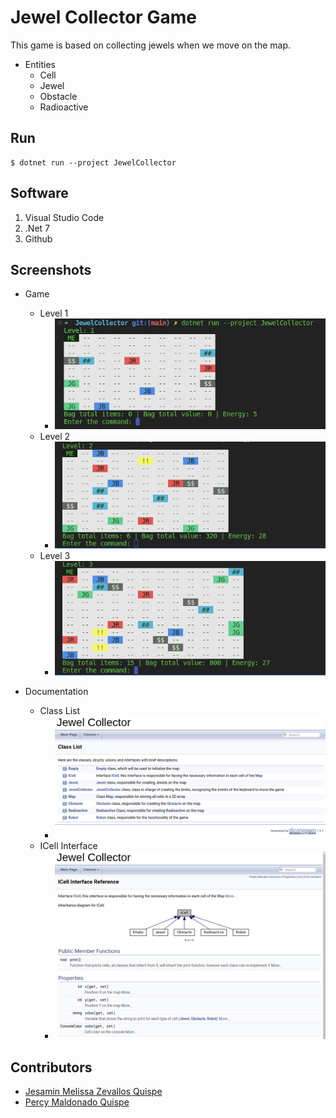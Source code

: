 # Jewel Collector Game
This game is based on collecting jewels when we move on the map.

- Entities
  - Cell
  - Jewel
  - Obstacle
  - Radioactive

## Run
```console
$ dotnet run --project JewelCollector
```


## Software
1.  Visual Studio Code
2.  .Net 7
3.  Github

## Screenshots
- Game
  - Level 1
    - ![Alt text](./images/level1.png "Level 1")
  - Level 2
    - ![Alt text](./images/level2.png "Level 2")
  - Level 3
    - ![Alt text](./images/level3.png "Level 3")

- Documentation
  - Class List
    - ![Alt text](./images/doc1.png "Doxygen 1")
  - ICell Interface
    - ![Alt text](./images/doc2.png "Doxygen 2")

## Contributors
- [Jesamin Melissa Zevallos Quispe](https://github.com/Jesamin-30)
- [Percy Maldonado Quispe](https://github.com/maldonadoq)